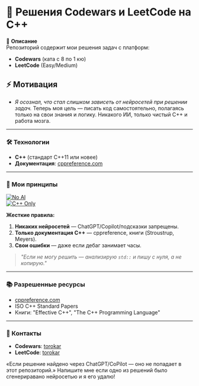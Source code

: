 # 🧠 Решения Codewars и LeetCode на C++

📌 **Описание**  
Репозиторий содержит мои решения задач с платформ:
- **Codewars** (ката с 8 по 1 кю)
- **LeetCode** (Easy/Medium)

## ⚡ Мотивация
- *Я осознал, что стал слишком зависеть от нейросетей при решении задач.*
Теперь моя цель — писать код самостоятельно, полагаясь только на свои знания и логику.
Никакого ИИ, только чистый C++ и работа мозга.

---

### 🛠 Технологии  
- **C++** (стандарт C++11 или новее)  
- **Документация**: [cppreference.com](https://en.cppreference.com)  

---

### 🚀 Мои принципы  
[![No AI](https://img.shields.io/badge/🚫_No_AI-Used-red)]()  
[![C++ Only](https://img.shields.io/badge/📚_Only_C++_Docs-blue?logo=cplusplus)](https://en.cppreference.com)  

**Жесткие правила:**  
1. **Никаких нейросетей** — ChatGPT/Copilot/подсказки запрещены.  
2. **Только документация C++** — cppreference, книги (Stroustrup, Meyers).  
3. **Свои ошибки** — даже если дебаг занимает часы.  

> *"Если не могу решить — анализирую `std::` и пишу с нуля, а не копирую."*  

---

### 📚 Разрешенные ресурсы  
- [cppreference.com](https://en.cppreference.com)  
- ISO C++ Standard Papers  
- Книги: "Effective C++", "The C++ Programming Language"  

---

### 📎 Контакты  
- **Codewars**: [torokar](https://www.codewars.com/users/torokar)  
- **LeetCode**: [torokar](https://leetcode.com/u/torokar/)  

«Если решение найдено через ChatGPT/CoPilot — оно не попадает в этот репозиторий.» 
Напишите мне если одно из решений было сгенериравано нейросетью и я его удалю!
